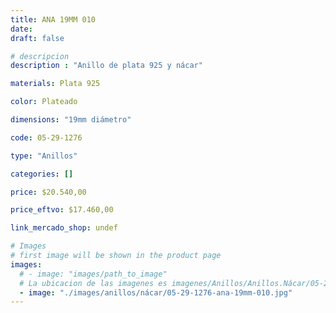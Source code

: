 ```yaml
---
title: ANA 19MM 010
date: 
draft: false

# descripcion
description : "Anillo de plata 925 y nácar"

materials: Plata 925

color: Plateado

dimensions: "19mm diámetro"

code: 05-29-1276

type: "Anillos"

categories: []

price: $20.540,00

price_eftvo: $17.460,00

link_mercado_shop: undef

# Images
# first image will be shown in the product page
images:
  # - image: "images/path_to_image"
  # La ubicacion de las imagenes es imagenes/Anillos/Anillos.Nácar/05-29-1276-ana-19mm-010
  - image: "./images/anillos/nácar/05-29-1276-ana-19mm-010.jpg"
---
```

